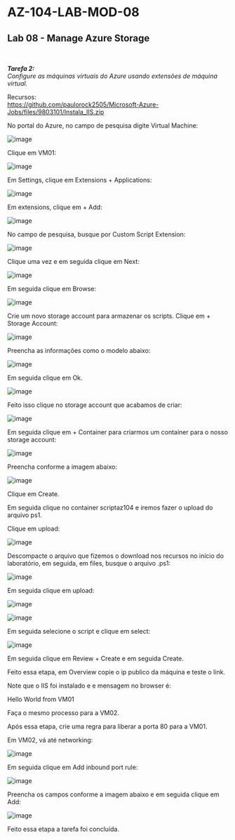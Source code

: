 # AZ-104-LAB-MOD-08

 <h2>Lab 08 - Manage Azure Storage</h2> <br>

 ***Tarefa 2:***  
    *Configure as máquinas virtuais do Azure usando extensões de máquina virtual.*

Recursos:<br>
https://github.com/paulorock2505/Microsoft-Azure-Jobs/files/9803101/Instala_IIS.zip

No portal do Azure, no campo de pesquisa digite Virtual Machine: 

![image](https://user-images.githubusercontent.com/107069287/196232151-940a8f03-cf5b-447d-81d1-d2fbbe1fc3ad.png)

Clique em VM01: 

![image](https://user-images.githubusercontent.com/107069287/196232255-1e0be1ec-5f45-4204-aab0-03e8f4399fd9.png)

Em Settings, clique em Extensions + Applications: 

![image](https://user-images.githubusercontent.com/107069287/196232519-955b9840-2820-4786-a841-9e7050021050.png)

Em extensions, clique em + Add: 

![image](https://user-images.githubusercontent.com/107069287/196232619-4cd60c84-c509-4501-af7e-757cec59270a.png)

No campo de pesquisa, busque por Custom Script Extension: 

![image](https://user-images.githubusercontent.com/107069287/196234258-dc6f48d4-59c4-4936-b8d1-59212bdedca4.png)

Clique uma vez e em seguida clique em Next: 

![image](https://user-images.githubusercontent.com/107069287/196234417-682f367a-efd1-4287-9a40-8f44d6e4caa8.png)

Em seguida clique em Browse: 

![image](https://user-images.githubusercontent.com/107069287/196234944-ba01a8da-7ebb-4eb3-bb5e-0a89721f19f8.png)

Crie um novo storage account para armazenar os scripts. Clique em + Storage Account: 

![image](https://user-images.githubusercontent.com/107069287/196235181-e6629749-0f28-4c40-a25e-35da2c57dc39.png)

Preencha as informações como o modelo abaixo: 

![image](https://user-images.githubusercontent.com/107069287/196235400-c3c7b061-11e5-49ae-8688-4d1332609b31.png)

Em seguida clique em Ok. 

![image](https://user-images.githubusercontent.com/107069287/196235549-0d529385-4393-4c80-b456-412a6f0dc6fd.png)

Feito isso clique no storage account que acabamos de criar: 

![image](https://user-images.githubusercontent.com/107069287/196236006-fbd95e00-efc8-48e8-88a8-13916c1d7fcc.png)

Em seguida clique em + Container para criarmos um container para o nosso storage account: 

![image](https://user-images.githubusercontent.com/107069287/196236161-088d69f3-7ddb-4185-8c0f-813f3880bd02.png)

Preencha conforme a imagem abaixo: 

![image](https://user-images.githubusercontent.com/107069287/196236358-7d3cde33-a955-4cf8-a50d-c848c8fdeadd.png)

Clique em Create. 

Em seguida clique no container scriptaz104 e iremos fazer o upload do arquivo ps1. 

Clique em upload: 

![image](https://user-images.githubusercontent.com/107069287/196237062-fcbf8f28-ed05-42ed-a74e-396d1fece50e.png)

Descompacte o arquivo que fizemos o download nos recursos no início do laboratório, em seguida, em files, busque o arquivo .ps1: 

![image](https://user-images.githubusercontent.com/107069287/196237414-625a3adb-03e1-493b-97f4-4e7a21332413.png)

Em seguida clique em upload: 

![image](https://user-images.githubusercontent.com/107069287/196237494-ae049bc0-0664-4aa7-a50e-7f3e5826175a.png)

![image](https://user-images.githubusercontent.com/107069287/196237583-01a45d82-6cc3-4b2a-b1b3-2bc86a2ba0bf.png)

Em seguida selecione o script e clique em select: 

![image](https://user-images.githubusercontent.com/107069287/196237778-2cd742b2-b825-4cb2-a088-ae5dff4077a3.png)

Em seguida clique em Review + Create e em seguida Create. 

Feito essa etapa, em Overview copie o ip publico da máquina e teste o link. 

Note que o IIS foi instalado e e mensagem no browser é: 

Hello World from VM01 

Faça o mesmo processo para a VM02. 

Após essa etapa, crie uma regra para liberar a porta 80 para a VM01. 

Em VM02, vá até networking: 

![image](https://user-images.githubusercontent.com/107069287/196245243-403c2125-f42d-4f8c-bca4-3151221c411f.png)

Em seguida clique em Add inbound port rule: 

![image](https://user-images.githubusercontent.com/107069287/196245590-9fffa9e9-c0ca-4c09-9466-ea6ba80468ce.png)

Preencha os campos conforme a imagem abaixo e em seguida clique em Add: 

![image](https://user-images.githubusercontent.com/107069287/196246253-31c8e374-236e-4edb-a308-302daeec4c64.png)

Feito essa etapa a tarefa foi concluída. 







